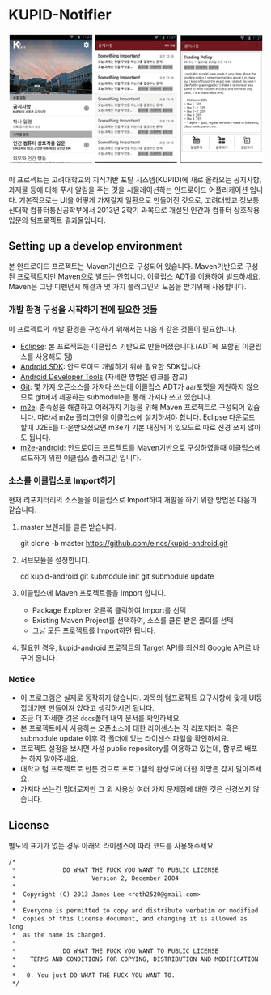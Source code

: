 # KUPID-Notifier

![ScreenShot](https://raw.githubusercontent.com/eincs/kupid-android/master/docs/screenshot.jpg)

이 프로젝트는 고려대학교의 지식기반 포탈 시스템(KUPID)에 새로 올라오는 공지사항, 과제물 등에 대해
푸시 알림을 주는 것을 시뮬레이션하는 안드로이드 어플리케이션 입니다.
기본적으로는 UI을 어떻게 가져갈지 일환으로 만들어진 것으로,
고려대학교 정보통신대학 컴퓨터통신공학부에서 2013년 2학기 과목으로 개설된 인간과 컴퓨터 상호작용 입문의 텀프로젝트 결과물입니다.

## Setting up a develop environment

본 안드로이드 프로젝트는 Maven기반으로 구성되어 있습니다. Maven기반으로 구성된 프로젝트지만 Maven으로 빌드는 안합니다. 이클립스 ADT를 이용하여 빌드하세요. Maven은 그냥 디펜던시 해결과 몇 가지 플러그인의 도움을 받기위해 사용합니다.

### 개발 환경 구성을 시작하기 전에 필요한 것들

이 프로젝트의 개발 환경을 구성하기 위해서는 다음과 같은 것들이 필요합니다.

- [Eclipse]: 본 프로젝트는 이클립스 기반으로 만들어졌습니다.(ADT에 포함된 이클립스를 사용해도 됨)
- [Android SDK]: 안드로이드 개발하기 위해 필요한 SDK입니다.
- [Android Developer Tools](http://developer.android.com/sdk/installing/installing-adt.html) (자세한 방법은 링크를 참고)
- [Git]: 몇 가지 오픈소스를 가져다 쓰는데 이클립스 ADT가 aar포맷을 지원하지 않으므로 git에서 제공하는 submodule을 통해 가져다 쓰고 있습니다.
- [m2e]: 종속성을 해결하고 여러가지 기능을 위해 Maven 프로젝트로 구성되어 있습니다. 따라서 m2e 플러그인을 이클립스에 설치하셔야 합니다. Eclipse 다운로드 할때 J2EE를 다운받으셨으면 m3e가 기본 내장되어 있으므로 따로 신경 쓰지 않아도 됩니다.
- [m2e-android]: 안드로이드 프로젝트를 Maven기반으로 구성하였을때 이클립스에 로드하기 위한 이클립스 플러그인 입니다.

### 소스를 이클립스로 Import하기

현재 리포지터리의 소스들을 이클립스로 Import하여 개발을 하기 위한 방법은 다음과 같습니다.

1. master 브렌치를 클론 받습니다.

	git clone -b master https://github.com/eincs/kupid-android.git
		
2. 서브모듈을 설정합니다.

	cd kupid-android
	git submodule init
	git submodule update 
		
3. 이클립스에 Maven 프로젝트들을 Import 합니다.
	- Package Explorer 오른쪽 클릭하여 Import를 선택
	- Existing Maven Project를 선택하여, 소스를 클론 받은 폴더를 선택
	- 그냥 모든 프로젝트를 Import하면 됩니다.
		
5. 필요한 경우, kupid-android 프로젝트의 Target API를 최신의 Google API로 바꾸어 줍니다.

### Notice

- 이 프로그램은 실제로 동작하지 않습니다. 과목의 텀프로젝트 요구사항에 맞게 UI등 껍데기만 만들어져 있다고 생각하시면 됩니다.
- 조금 더 자세한 것은 `docs`폴더 내의 문서를 확인하세요.
- 본 프로젝트에서 사용하는 오픈소스에 대한 라이센스는 각 리포지터리 혹은 submodule update 이후 각 폴더에 있는 라이센스 파일을 확인하세요.
- 프로젝트 설정을 보시면 사설 public repository를 이용하고 있는데, 함부로 배포는 하지 말아주세요.
- 대학교 텀 프로젝트로 만든 것으로 프로그램의 완성도에 대한 희망은 갖지 말아주세요.
- 가져다 쓰는건 맘대로지만 그 외 사용상 여러 가지 문제점에 대한 것은 신경쓰지 않습니다.

## License

별도의 표기가 없는 경우 아래의 라이센스에 따라 코드를 사용해주세요.

	/*
	 *             DO WHAT THE FUCK YOU WANT TO PUBLIC LICENSE 
	 *                     Version 2, December 2004
	 * 
	 *  Copyright (C) 2013 James Lee <roth2520@gmail.com>
	 *   
	 *  Everyone is permitted to copy and distribute verbatim or modified
	 *  copies of this license document, and changing it is allowed as long
	 *  as the name is changed.
	 * 
	 *             DO WHAT THE FUCK YOU WANT TO PUBLIC LICENSE
	 *    TERMS AND CONDITIONS FOR COPYING, DISTRIBUTION AND MODIFICATION
	 * 
	 *   0. You just DO WHAT THE FUCK YOU WANT TO. 
	 */
	 
[git]: http://git-scm.com/
[m2e]: http://www.eclipse.org/m2e/
[m2e-android]: http://rgladwell.github.io/m2e-android/
[eclipse]: http://www.eclipse.org/downloads/
[Android SDK]: http://developer.android.com/sdk/index.html
